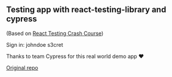 ## Testing app with react-testing-library and cypress

(Based on <a href="https://www.youtube.com/watch?v=OVNjsIto9xM">React Testing Crash Course</a>)

Sign in:
johndoe
s3cret


Thanks to team Cypress for this real world demo app ❤️

<a href="https://github.com/cypress-io/cypress-realworld-app">Original repo</a>

